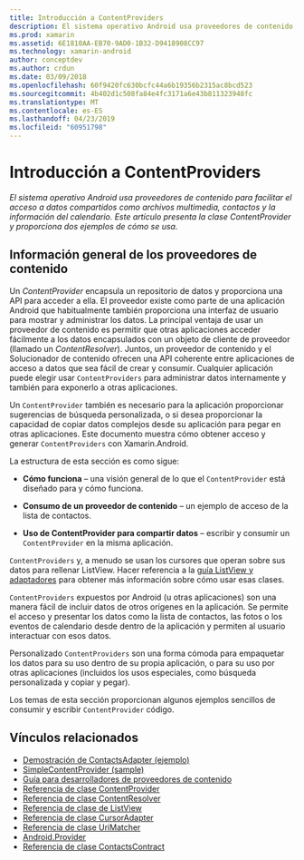 ```yaml
---
title: Introducción a ContentProviders
description: El sistema operativo Android usa proveedores de contenido para facilitar el acceso a datos compartidos como archivos multimedia, contactos y la información del calendario. Este artículo presenta la clase ContentProvider y proporciona dos ejemplos de cómo se usa.
ms.prod: xamarin
ms.assetid: 6E1810AA-EB70-9AD0-1B32-D9418908CC97
ms.technology: xamarin-android
author: conceptdev
ms.author: crdun
ms.date: 03/09/2018
ms.openlocfilehash: 60f9420fc630bcfc44a6b19356b2315ac8bcd523
ms.sourcegitcommit: 4b402d1c508fa84e4fc3171a6e43b811323948fc
ms.translationtype: MT
ms.contentlocale: es-ES
ms.lasthandoff: 04/23/2019
ms.locfileid: "60951798"
---
```

# <a name="intro-to-contentproviders"></a>Introducción a ContentProviders

_El sistema operativo Android usa proveedores de contenido para facilitar el acceso a datos compartidos como archivos multimedia, contactos y la información del calendario. Este artículo presenta la clase ContentProvider y proporciona dos ejemplos de cómo se usa._


## <a name="content-providers-overview"></a>Información general de los proveedores de contenido

Un *ContentProvider* encapsula un repositorio de datos y proporciona una API para acceder a ella. El proveedor existe como parte de una aplicación Android que habitualmente también proporciona una interfaz de usuario para mostrar y administrar los datos. La principal ventaja de usar un proveedor de contenido es permitir que otras aplicaciones acceder fácilmente a los datos encapsulados con un objeto de cliente de proveedor (llamado un *ContentResolver*). Juntos, un proveedor de contenido y el Solucionador de contenido ofrecen una API coherente entre aplicaciones de acceso a datos que sea fácil de crear y consumir. Cualquier aplicación puede elegir usar `ContentProviders` para administrar datos internamente y también para exponerlo a otras aplicaciones.

Un `ContentProvider` también es necesario para la aplicación proporcionar sugerencias de búsqueda personalizada, o si desea proporcionar la capacidad de copiar datos complejos desde su aplicación para pegar en otras aplicaciones. Este documento muestra cómo obtener acceso y generar `ContentProviders` con Xamarin.Android.

La estructura de esta sección es como sigue:

- **Cómo funciona** &ndash; una visión general de lo que el `ContentProvider` está diseñado para y cómo funciona.

- **Consumo de un proveedor de contenido** &ndash; un ejemplo de acceso de la lista de contactos.

- **Uso de ContentProvider para compartir datos** &ndash; escribir y consumir un `ContentProvider` en la misma aplicación.

`ContentProviders` y, a menudo se usan los cursores que operan sobre sus datos para rellenar ListView. Hacer referencia a la [guía ListView y adaptadores](~/android/user-interface/layouts/list-view/index.md) para obtener más información sobre cómo usar esas clases.

`ContentProviders` expuestos por Android (u otras aplicaciones) son una manera fácil de incluir datos de otros orígenes en la aplicación. Se permite el acceso y presentar los datos como la lista de contactos, las fotos o los eventos de calendario desde dentro de la aplicación y permiten al usuario interactuar con esos datos.

Personalizado `ContentProviders` son una forma cómoda para empaquetar los datos para su uso dentro de su propia aplicación, o para su uso por otras aplicaciones (incluidos los usos especiales, como búsqueda personalizada y copiar y pegar).

Los temas de esta sección proporcionan algunos ejemplos sencillos de consumir y escribir `ContentProvider` código.



## <a name="related-links"></a>Vínculos relacionados

- [Demostración de ContactsAdapter (ejemplo)](https://developer.xamarin.com/samples/monodroid/PlatformFeatures/ContactsAdapterDemo/)
- [SimpleContentProvider (sample)](https://developer.xamarin.com/samples/monodroid/PlatformFeatures/SimpleContentProvider)
- [Guía para desarrolladores de proveedores de contenido](https://developer.android.com/guide/topics/providers/content-providers.html)
- [Referencia de clase ContentProvider](https://developer.xamarin.com/api/type/Android.Content.ContentProvider/)
- [Referencia de clase ContentResolver](https://developer.xamarin.com/api/type/Android.Content.ContentResolver/)
- [Referencia de clase de ListView](https://developer.xamarin.com/api/type/Android.Widget.ListView/)
- [Referencia de clase CursorAdapter](https://developer.xamarin.com/api/type/Android.Widget.CursorAdapter/)
- [Referencia de clase UriMatcher](https://developer.xamarin.com/api/type/Android.Content.UriMatcher/)
- [Android.Provider](https://developer.xamarin.com/api/namespace/Android.Provider/)
- [Referencia de clase ContactsContract](https://developer.xamarin.com/api/type/Android.Provider.ContactsContract/)
